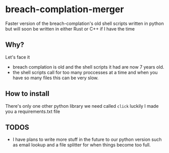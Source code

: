 # breach-complation-merger
Faster version of the breach-complation's old shell scripts written in python but will soon be written in either Rust or C++ if I have the time

## Why?
Let's face it 
- breach complation is old and the shell scripts it had are now 7 years old.
- the shell scripts call for too many proccesses at a time and when you have so many files this can be very slow.

## How to install
There's only one other python library we need called `click` luckily I made you a requirements.txt file

## TODOS
- I have plans to write more stuff in the future to our python version 
such as email lookup and a file splitter for when things become too full.

